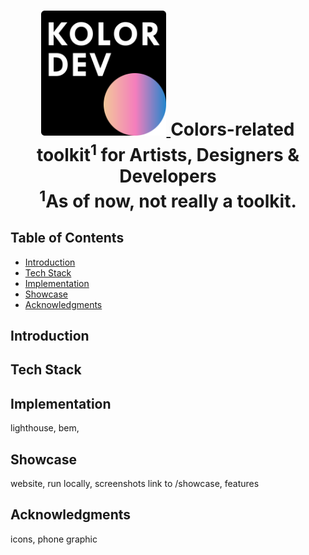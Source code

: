 <h1 align="center">
  <a href="https://kolor-dev.vercel.app/" target="_blank">
    <img
      alt="Kolor"
      title="Kolor"
      src="/showcase/assets/kolor_dev_logo_0.svg"
      width="200"
    />
  </a>

  <b align="center">
    Colors-related toolkit<sup>1</sup> for Artists, Designers & Developers
  </b>
  <br />
  <span><sup>1</sup>As of now, not really a toolkit.</span>
</h1>

## Table of Contents <!-- omit in toc -->

- [Introduction](#introduction)
- [Tech Stack](#tech-stack)
- [Implementation](#implementation)
- [Showcase](#showcase)
- [Acknowledgments](#acknowledgments)

## Introduction

## Tech Stack

## Implementation

lighthouse, bem,

## Showcase

website, run locally, screenshots link to /showcase, features

## Acknowledgments

icons, phone graphic
